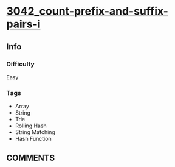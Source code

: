 # [3042_count-prefix-and-suffix-pairs-i](https://leetcode.com/problems/count-prefix-and-suffix-pairs-i/)

## Info

### Difficulty

Easy

### Tags

- Array
- String
- Trie
- Rolling Hash
- String Matching
- Hash Function

## __COMMENTS__

> 
